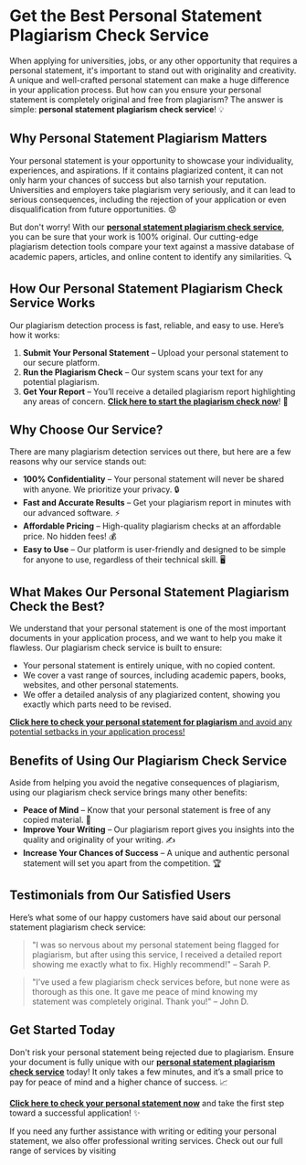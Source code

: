 # Get the Best Personal Statement Plagiarism Check Service

When applying for universities, jobs, or any other opportunity that requires a personal statement, it's important to stand out with originality and creativity. A unique and well-crafted personal statement can make a huge difference in your application process. But how can you ensure your personal statement is completely original and free from plagiarism? The answer is simple: **personal statement plagiarism check service**! 💡

## Why Personal Statement Plagiarism Matters

Your personal statement is your opportunity to showcase your individuality, experiences, and aspirations. If it contains plagiarized content, it can not only harm your chances of success but also tarnish your reputation. Universities and employers take plagiarism very seriously, and it can lead to serious consequences, including the rejection of your application or even disqualification from future opportunities. 😟

But don't worry! With our [**personal statement plagiarism check service**](https://tinyurl.com/topessay?keyword=personal+statement+plagiarism), you can be sure that your work is 100% original. Our cutting-edge plagiarism detection tools compare your text against a massive database of academic papers, articles, and online content to identify any similarities. 🔍

## How Our Personal Statement Plagiarism Check Service Works

Our plagiarism detection process is fast, reliable, and easy to use. Here’s how it works:

1. **Submit Your Personal Statement** – Upload your personal statement to our secure platform.
2. **Run the Plagiarism Check** – Our system scans your text for any potential plagiarism.
3. **Get Your Report** – You’ll receive a detailed plagiarism report highlighting any areas of concern. [**Click here to start the plagiarism check now**](https://tinyurl.com/topessay?keyword=personal+statement+plagiarism)! 🚀

## Why Choose Our Service?

There are many plagiarism detection services out there, but here are a few reasons why our service stands out:

- **100% Confidentiality** – Your personal statement will never be shared with anyone. We prioritize your privacy. 🔒
- **Fast and Accurate Results** – Get your plagiarism report in minutes with our advanced software. ⚡
- **Affordable Pricing** – High-quality plagiarism checks at an affordable price. No hidden fees! 💰
- **Easy to Use** – Our platform is user-friendly and designed to be simple for anyone to use, regardless of their technical skill. 🖥️

## What Makes Our Personal Statement Plagiarism Check the Best?

We understand that your personal statement is one of the most important documents in your application process, and we want to help you make it flawless. Our plagiarism check service is built to ensure:

- Your personal statement is entirely unique, with no copied content.
- We cover a vast range of sources, including academic papers, books, websites, and other personal statements.
- We offer a detailed analysis of any plagiarized content, showing you exactly which parts need to be revised.

[**Click here to check your personal statement for plagiarism** and avoid any potential setbacks in your application process!](https://tinyurl.com/topessay?keyword=personal+statement+plagiarism)

## Benefits of Using Our Plagiarism Check Service

Aside from helping you avoid the negative consequences of plagiarism, using our plagiarism check service brings many other benefits:

- **Peace of Mind** – Know that your personal statement is free of any copied material. 🙌
- **Improve Your Writing** – Our plagiarism report gives you insights into the quality and originality of your writing. ✍️
- **Increase Your Chances of Success** – A unique and authentic personal statement will set you apart from the competition. 🏆

## Testimonials from Our Satisfied Users

Here’s what some of our happy customers have said about our personal statement plagiarism check service:

> "I was so nervous about my personal statement being flagged for plagiarism, but after using this service, I received a detailed report showing me exactly what to fix. Highly recommend!" – Sarah P.

> "I’ve used a few plagiarism check services before, but none were as thorough as this one. It gave me peace of mind knowing my statement was completely original. Thank you!" – John D.

## Get Started Today

Don't risk your personal statement being rejected due to plagiarism. Ensure your document is fully unique with our [**personal statement plagiarism check service**](https://tinyurl.com/topessay?keyword=personal+statement+plagiarism) today! It only takes a few minutes, and it’s a small price to pay for peace of mind and a higher chance of success. 📈

[**Click here to check your personal statement now**](https://tinyurl.com/topessay?keyword=personal+statement+plagiarism) and take the first step toward a successful application! ✨

If you need any further assistance with writing or editing your personal statement, we also offer professional writing services. Check out our full range of services by visiting
